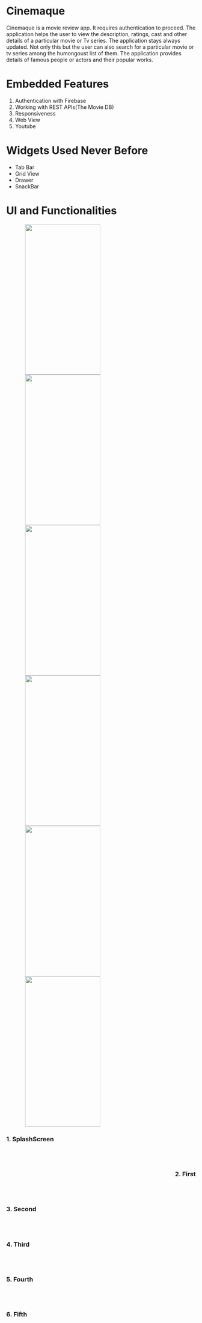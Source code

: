 # Cinemaque
<p align='left'>Cinemaque is a movie review app. It requires authentication to proceed. The application helps the user to view the description, ratings, cast and other details of a particular movie or Tv series. The application stays always updated. Not only this but the user can also search for a particular movie or tv series among the humongoust list of them. The application provides details of famous people or actors and their popular works.
</p>  

#    Embedded Features<br>
 1. Authentication with Firebase<br>
 2. Working with REST APIs(The Movie DB)<br>
 3. Responsiveness<br>
 4. Web View<br>
 5. Youtube<br>

# Widgets Used Never Before<br>
- Tab Bar<br>
- Grid View<br>
- Drawer<br>
- SnackBar<br>

# UI and Functionalities<br>

 <img src = 'Readme/splashscreen.gif' height = 400 width = 200 hspace=50 >
 <img src = 'Readme/first.gif' height = 400 width = 200 hspace=50 >
 <img src = 'Readme/second.gif' height = 400 width = 200 hspace=50 >
 <img src = 'Readme/third.gif' height = 400 width = 200 hspace=50 >
 <img src = 'Readme/fourth.gif' height = 400 width = 200 hspace=50 >
 <img src = 'Readme/fifth.gif' height = 400 width = 200 hspace=50 >
 <br/>
  <h3> 1. SplashScreen </h3>
 <br/><br/>
  <div style="text-align:right"><h3> 2. First </h3></div>
<br/><br/>
  <h3> 3. Second </h3>
<br/><br/>
  <h3> 4. Third </h3>
<br/><br/>
 <h3> 5. Fourth </h3>
<br/><br/>
 <h3> 6. Fifth </h3>
 

